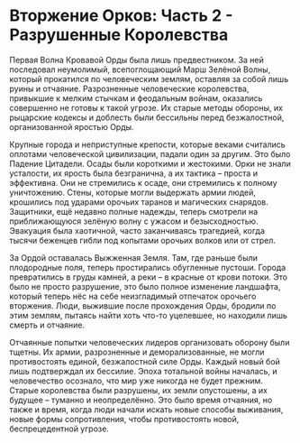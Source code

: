 # Вторжение Орков: Часть 2 - Разрушенные Королевства

Первая Волна Кровавой Орды была лишь предвестником. За ней последовал неумолимый, всепоглощающий Марш Зелёной Волны, который прокатился по человеческим землям, оставляя за собой лишь руины и отчаяние. Разрозненные человеческие королевства, привыкшие к мелким стычкам и феодальным войнам, оказались совершенно не готовы к такой угрозе. Их старые методы обороны, их рыцарские кодексы и доблесть были бессильны перед безжалостной, организованной яростью Орды.

Крупные города и неприступные крепости, которые веками считались оплотами человеческой цивилизации, падали один за другим. Это было Падение Цитадели. Осады были короткими и жестокими. Орки не знали усталости, их ярость была безгранична, а их тактика – проста и эффективна. Они не стремились к осаде, они стремились к полному уничтожению. Стены, которые могли выдержать армии людей, крошились под ударами орочьих таранов и магических снарядов. Защитники, ещё недавно полные надежды, теперь смотрели на приближающуюся зелёную волну с ужасом и безысходностью. Эвакуация была хаотичной, часто заканчиваясь трагедией, когда тысячи беженцев гибли под копытами орочьих волков или от стрел.

За Ордой оставалась Выжженная Земля. Там, где раньше были плодородные поля, теперь простирались обугленные пустоши. Города превратились в груды камней, а реки – в красные от крови потоки. Это было не просто разрушение, это было полное изменение ландшафта, который теперь нёс на себе неизгладимый отпечаток орочьего вторжения. Люди, выжившие после прохождения Орды, бродили по этим землям, пытаясь найти хоть что-то уцелевшее, но находили лишь смерть и отчаяние.

Отчаянные попытки человеческих лидеров организовать оборону были тщетны. Их армии, разрозненные и деморализованные, не могли противостоять единой, безжалостной силе Орды. Каждый новый бой лишь подтверждал их бессилие. Эпоха тотальной войны началась, и человечество осознало, что мир уже никогда не будет прежним. Старые королевства были разрушены, их земли опустошены, а их будущее – туманно и неопределённо. Это было время отчаяния, но также и время, когда люди начали искать новые способы выживания, новые формы сопротивления, чтобы противостоять новой, беспрецедентной угрозе.

